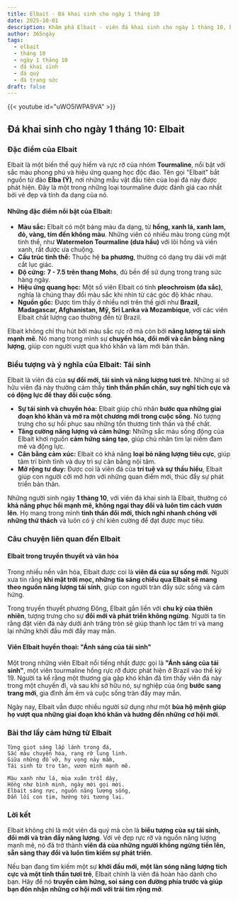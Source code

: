 ```yaml
---
title: Elbait - Đá khai sinh cho ngày 1 tháng 10
date: 2025-10-01
description: Khám phá Elbait - viên đá khai sinh cho ngày 1 tháng 10, biểu tượng của Tái sinh. Cùng tìm hiểu ý nghĩa sâu sắc của viên đá độc đáo này.
author: 365ngày
tags:
  - elbait
  - tháng 10
  - ngày 1 tháng 10
  - đá khai sinh
  - đá quý
  - đá trang sức
draft: false
---
```


{{< youtube id="uWO5lWPA9VA" >}}

## Đá khai sinh cho ngày 1 tháng 10: Elbait

### Đặc điểm của Elbait

Elbait là một biến thể quý hiếm và rực rỡ của nhóm **Tourmaline**, nổi bật với sắc màu phong phú và hiệu ứng quang học độc đáo. Tên gọi "Elbait" bắt nguồn từ đảo **Elba (Ý)**, nơi những mẫu vật đầu tiên của loại đá này được phát hiện. Đây là một trong những loại tourmaline được đánh giá cao nhất bởi vẻ đẹp và tính đa dạng của nó.

#### **Những đặc điểm nổi bật của Elbait:**

- **Màu sắc:** Elbait có một bảng màu đa dạng, từ **hồng, xanh lá, xanh lam, đỏ, vàng, tím đến không màu**. Những viên có nhiều màu trong cùng một tinh thể, như **Watermelon Tourmaline (dưa hấu)** với lõi hồng và viền xanh, rất được ưa chuộng.
- **Cấu trúc tinh thể:** Thuộc hệ **ba phương**, thường có dạng trụ dài với mặt cắt lục giác.
- **Độ cứng:** **7 - 7.5 trên thang Mohs**, đủ bền để sử dụng trong trang sức hàng ngày.
- **Hiệu ứng quang học:** Một số viên Elbait có tính **pleochroism (đa sắc)**, nghĩa là chúng thay đổi màu sắc khi nhìn từ các góc độ khác nhau.
- **Nguồn gốc:** Được tìm thấy ở nhiều nơi trên thế giới như **Brazil, Madagascar, Afghanistan, Mỹ, Sri Lanka và Mozambique**, với các viên Elbait chất lượng cao thường đến từ Brazil.

Elbait không chỉ thu hút bởi màu sắc rực rỡ mà còn bởi **năng lượng tái sinh mạnh mẽ**. Nó mang trong mình sự **chuyển hóa, đổi mới và cân bằng năng lượng**, giúp con người vượt qua khó khăn và làm mới bản thân.

### Biểu tượng và ý nghĩa của Elbait: Tái sinh

Elbait là viên đá của **sự đổi mới, tái sinh và năng lượng tươi trẻ**. Những ai sở hữu viên đá này thường cảm thấy **tinh thần phấn chấn, suy nghĩ tích cực và có động lực để thay đổi cuộc sống**.

- **Sự tái sinh và chuyển hóa:** Elbait giúp chủ nhân **bước qua những giai đoạn khó khăn và mở ra một chương mới trong cuộc sống**. Nó tượng trưng cho sự hồi phục sau những tổn thương tinh thần và thể chất.
- **Tăng cường năng lượng và cảm hứng:** Những sắc màu sống động của Elbait khơi nguồn **cảm hứng sáng tạo**, giúp chủ nhân tìm lại niềm đam mê và động lực.
- **Cân bằng cảm xúc:** Elbait có khả năng **loại bỏ năng lượng tiêu cực**, giúp tâm trí bình tĩnh và duy trì sự cân bằng nội tâm.
- **Mở rộng tư duy:** Được coi là viên đá của **trí tuệ và sự thấu hiểu**, Elbait giúp con người cởi mở hơn với những quan điểm mới, thúc đẩy sự phát triển bản thân.

Những người sinh ngày **1 tháng 10**, với viên đá khai sinh là Elbait, thường có **khả năng phục hồi mạnh mẽ, không ngại thay đổi và luôn tìm cách vươn lên**. Họ mang trong mình **tinh thần đổi mới, thích nghi nhanh chóng với những thử thách** và luôn có ý chí kiên cường để đạt được mục tiêu.

### Câu chuyện liên quan đến Elbait

#### **Elbait trong truyền thuyết và văn hóa**

Trong nhiều nền văn hóa, Elbait được coi là **viên đá của sự sống mới**. Người xưa tin rằng **khi mặt trời mọc, những tia sáng chiếu qua Elbait sẽ mang theo nguồn năng lượng tái sinh**, giúp con người tràn đầy sức sống và cảm hứng.

Trong truyền thuyết phương Đông, Elbait gắn liền với **chu kỳ của thiên nhiên**, tượng trưng cho sự **đổi mới và phát triển không ngừng**. Người ta tin rằng đặt viên đá này dưới ánh trăng tròn sẽ giúp thanh lọc tâm trí và mang lại những khởi đầu mới đầy may mắn.

#### **Viên Elbait huyền thoại: "Ánh sáng của tái sinh"**

Một trong những viên Elbait nổi tiếng nhất được gọi là **"Ánh sáng của tái sinh"**, một viên tourmaline hồng rực rỡ được phát hiện ở Brazil vào thế kỷ 19. Người ta kể rằng một thương gia gặp khó khăn đã tìm thấy viên đá này trong một chuyến đi, và sau khi sở hữu nó, sự nghiệp của ông **bước sang trang mới**, gia đình ấm êm và cuộc sống tràn đầy may mắn.

Ngày nay, Elbait vẫn được nhiều người sử dụng như một **bùa hộ mệnh giúp họ vượt qua những giai đoạn khó khăn và hướng đến những cơ hội mới**.

### Bài thơ lấy cảm hứng từ Elbait

```
Từng giọt sáng lấp lánh trong đá,  
Sắc màu chuyển hóa, rạng rỡ lung linh.  
Giữa những đổ vỡ, hy vọng nảy mầm,  
Tái sinh từ tro tàn, vươn mình mạnh mẽ.  

Màu xanh như lá, mùa xuân trỗi dậy,  
Hồng như bình minh, ngày mới gọi mời.  
Elbait sáng rực, nguồn năng lượng sống,  
Dẫn lối con tim, hướng tới tương lai.  
```

### Lời kết

Elbait không chỉ là một viên đá quý mà còn là **biểu tượng của sự tái sinh, đổi mới và tràn đầy năng lượng**. Với vẻ đẹp rực rỡ và nguồn năng lượng mạnh mẽ, nó đã trở thành **viên đá của những người không ngừng tiến lên, sẵn sàng thay đổi và luôn tìm kiếm sự phát triển**.

Nếu bạn đang tìm kiếm một sự **khởi đầu mới, một làn sóng năng lượng tích cực và một tinh thần tươi trẻ**, Elbait chính là viên đá hoàn hảo dành cho bạn. Hãy để nó **truyền cảm hứng, soi sáng con đường phía trước và giúp bạn đón nhận những cơ hội mới với trái tim rộng mở**.